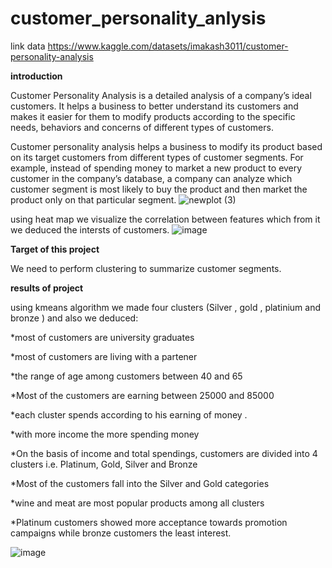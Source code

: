 # customer_personality_anlysis
link data    https://www.kaggle.com/datasets/imakash3011/customer-personality-analysis


**introduction**

Customer Personality Analysis is a detailed analysis of a company’s ideal customers. It helps a business to better understand its customers and makes it easier for them to modify products according to the specific needs, behaviors and concerns of different types of customers.

Customer personality analysis helps a business to modify its product based on its target customers from different types of customer segments. For example, instead of spending money to market a new product to every customer in the company’s database, a company can analyze which customer segment is most likely to buy the product and then market the product only on that particular segment.
![newplot (3)](https://github.com/fatma-elshall/customer_personality_anlysis/assets/90958050/9908dd9c-1f24-4ba0-84ba-e2efdb8c0a2a)

using heat map we visualize the correlation between features which from it we deduced the intersts of customers.
![image](https://github.com/fatma-elshall/customer_personality_anlysis/assets/90958050/f0ad3831-c46b-4964-8107-bbf4a695bf3b)



**Target of this project**

We need to perform clustering to summarize customer segments.

**results of project**

using kmeans algorithm we made four clusters (Silver , gold , platinium and bronze ) 
and also we deduced:

*most of customers are university graduates  

*most of customers are living with a partener

*the range of age among customers between 40 and 65

*Most of the customers are earning between 25000 and 85000

*each cluster spends according to his earning of money .


*with more income the more spending money


*On the basis of income and total spendings, customers are divided into 4 clusters i.e. Platinum, Gold, Silver and Bronze


*Most of the customers fall into the Silver and Gold categories


*wine and meat are most popular products among all clusters


*Platinum customers showed more acceptance towards promotion campaigns while bronze customers the least interest.

![image](https://github.com/fatma-elshall/customer_personality_anlysis/assets/90958050/80aca92f-ad92-4727-970a-495de386f2e4)
